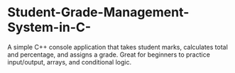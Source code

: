 # Student-Grade-Management-System-in-C-
A simple C++ console application that takes student marks, calculates total and percentage, and assigns a grade. Great for beginners to practice input/output, arrays, and conditional logic.
